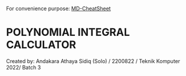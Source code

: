For convenience purpose: [MD-CheatSheet](https://www.markdownguide.org/cheat-sheet/)

# **POLYNOMIAL INTEGRAL CALCULATOR** 	
Created by: Andakara Athaya Sidiq (Solo) / 2200822 / Teknik Komputer 2022/ Batch 3

